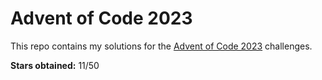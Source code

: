 # Advent of Code 2023

This repo contains my solutions for the [Advent of Code 2023](https://adventofcode.com/2023) challenges.

**Stars obtained:** 11/50
